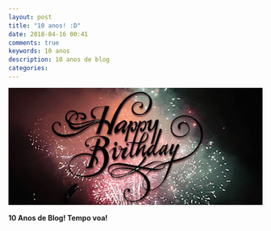 ```yaml
---
layout: post
title: "10 anos! :D"
date: 2018-04-16 00:41
comments: true
keywords: 10 anos
description: 10 anos de blog
categories:
---
```

![10_Years_BIrthday](/imgs/birthday.gif)

**10 Anos de Blog! Tempo voa!**
